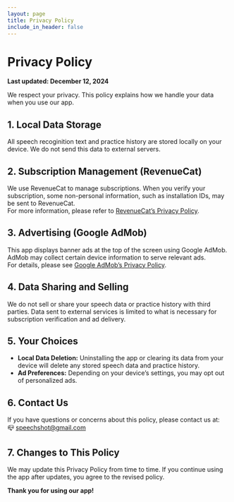 ```yaml
---
layout: page
title: Privacy Policy
include_in_header: false
---
```


# Privacy Policy

**Last updated: December 12, 2024**

We respect your privacy. This policy explains how we handle your data when you use our app.

## 1. Local Data Storage
All speech recoginition text and practice history are stored locally on your device. We do not send this data to external servers.

## 2. Subscription Management (RevenueCat)
We use RevenueCat to manage subscriptions. When you verify your subscription, some non-personal information, such as installation IDs, may be sent to RevenueCat.  
For more information, please refer to [RevenueCat’s Privacy Policy](https://www.revenuecat.com/privacy/).

## 3. Advertising (Google AdMob)
This app displays banner ads at the top of the screen using Google AdMob. AdMob may collect certain device information to serve relevant ads.  
For details, please see [Google AdMob’s Privacy Policy](https://policies.google.com/technologies/ads).

## 4. Data Sharing and Selling
We do not sell or share your speech data or practice history with third parties. Data sent to external services is limited to what is necessary for subscription verification and ad delivery.

## 5. Your Choices
- **Local Data Deletion:** Uninstalling the app or clearing its data from your device will delete any stored speech data and practice history.
- **Ad Preferences:** Depending on your device’s settings, you may opt out of personalized ads.

## 6. Contact Us
If you have questions or concerns about this policy, please contact us at:  
📪 [speechshot@gmail.com](mailto:speechshot@gmail.com)

## 7. Changes to This Policy
We may update this Privacy Policy from time to time. If you continue using the app after updates, you agree to the revised policy.

**Thank you for using our app!**
